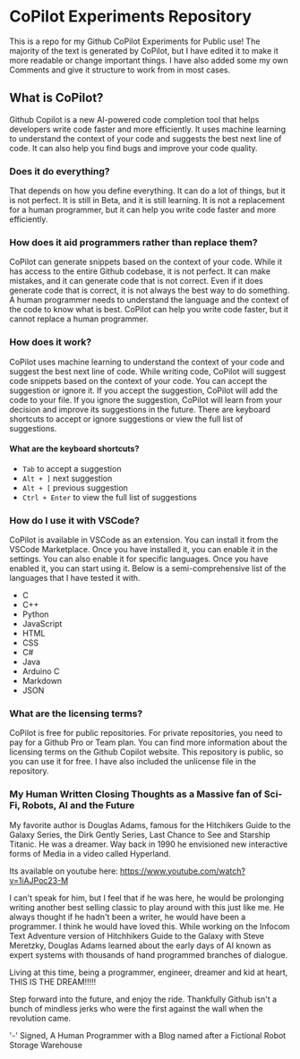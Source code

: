 # CoPilot Experiments Repository

 This is a repo for my Github CoPilot Experiments for Public use! The majority of the text is generated by CoPilot, but I have edited it to make it more readable or change important things. I have also added some my own Comments and give it structure to work from in most cases.

## What is CoPilot?

Github Copilot is a new AI-powered code completion tool that helps developers write code faster and more efficiently. It uses machine learning to understand the context of your code and suggests the best next line of code. It can also help you find bugs and improve your code quality.

### Does it do everything?

That depends on how you define everything. It can do a lot of things, but it is not perfect. It is still in Beta, and it is still learning. It is not a replacement for a human programmer, but it can help you write code faster and more efficiently.

### How does it aid programmers rather than replace them?

CoPilot can generate snippets based on the context of your code. While it has access to the entire Github codebase, it is not perfect. It can make mistakes, and it can generate code that is not correct. Even if it does generate code that is correct, it is not always the best way to do something. A human programmer needs to understand the language and the context of the code to know what is best. CoPilot can help you write code faster, but it cannot replace a human programmer.

### How does it work?

CoPilot uses machine learning to understand the context of your code and suggest the best next line of code. While writing code, CoPilot will suggest code snippets based on the context of your code. You can accept the suggestion or ignore it. If you accept the suggestion, CoPilot will add the code to your file. If you ignore the suggestion, CoPilot will learn from your decision and improve its suggestions in the future. There are keyboard shortcuts to accept or ignore suggestions or view the full list of suggestions.

#### What are the keyboard shortcuts?

-   `Tab` to accept a suggestion
-   `Alt + ]` next suggestion
-   `Alt + [` previous suggestion
-   `Ctrl + Enter` to view the full list of suggestions

### How do I use it with VSCode?

CoPilot is available in VSCode as an extension. You can install it from the VSCode Marketplace. Once you have installed it, you can enable it in the settings. You can also enable it for specific languages. Once you have enabled it, you can start using it. Below is a semi-comprehensive list of the languages that I have tested it with.

-   C
-   C++
-   Python
-   JavaScript
-   HTML
-   CSS
-   C#
-   Java
-   Arduino C
-   Markdown
-   JSON

### What are the licensing terms?

CoPilot is free for public repositories. For private repositories, you need to pay for a Github Pro or Team plan. You can find more information about the licensing terms on the Github Copilot website. This repository is public, so you can use it for free. I have also included the unlicense file in the repository.

### My Human Written Closing Thoughts as a Massive fan of Sci-Fi, Robots, AI and the Future

My favorite author is Douglas Adams, famous for the Hitchikers Guide to the Galaxy Series, the Dirk Gently Series, Last Chance to See and Starship Titanic. He was a dreamer. Way back in 1990 he envisioned new interactive forms of Media in a video called Hyperland.

Its available on youtube here: https://www.youtube.com/watch?v=1iAJPoc23-M

I can't speak for him, but I feel that if he was here, he would be prolonging writing another best selling classic to play around with this just like me. He always thought if he hadn't been a writer, he would have been a programmer. I think he would have loved this. While working on the Infocom Text Adventure version of Hitchhikers Guide to the Galaxy with Steve Meretzky, Douglas Adams learned about the early days of AI known as expert systems with thousands of hand programmed branches of dialogue. 

Living at this time, being a programmer, engineer, dreamer and kid at heart, THIS IS THE DREAM!!!!!

Step forward into the future, and enjoy the ride. Thankfully Github isn't a bunch of mindless jerks who were the first against the wall when the revolution came.

'-' Signed, A Human Programmer with a Blog named after a Fictional Robot Storage Warehouse

